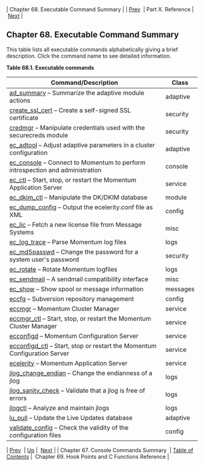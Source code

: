 | Chapter 68. Executable Command Summary |
| [Prev](console_commands)  | Part X. Reference |  [Next](hooks) |

## Chapter 68. Executable Command Summary

This table lists all executable commands alphabetically giving a brief description. Click the command name to see detailed information.

<a name="exe.commands-all"></a>

**Table 68.1. Executable commands**

| Command/Description | Class |
| --- | --- |
| [ad_summary](executable.ad_summary "ad_summary") – Summarize the adaptive module actions | adaptive |
| [create_ssl_cert](executable.create_ssl_cert "create_ssl_cert") – Create a self-signed SSL certificate | security |
| [credmgr](executable.credmgr "credmgr") – Manipulate credentials used with the securecreds module | security |
| [ec_adtool](executable.ec_adtool "ec_adtool") – Adjust adaptive parameters in a cluster configuration | adaptive |
| [ec_console](executable.ec_console "ec_console") – Connect to Momentum to perform introspection and administration | console |
| [ec_ctl](executable.ec_ctl "ec_ctl") – Start, stop, or restart the Momentum Application Server | service |
| [ec_dkim_ctl](executable.ec_dkim_ctl "ec_dkim_ctl") – Manipulate the DK/DKIM database | module |
| [ec_dump_config](executable.ec_dump_config "ec_dump_config") – Output the ecelerity.conf file as XML | config |
| [ec_lic](executable.ec_lic "ec_lic") – Fetch a new license file from Message Systems | misc |
| [ec_log_trace](executable.ec_log_trace "ec_log_trace") – Parse Momentum log files | logs |
| [ec_md5passwd](executable.ec_md5passwd "ec_md5passwd") – Change the password for a system user's password | security |
| [ec_rotate](executable.ec_rotate "ec_rotate") – Rotate Momentum logfiles | logs |
| [ec_sendmail](executable.ec_sendmail "ec_sendmail") – A sendmail compatibility interface | misc |
| [ec_show](executable.ec_show "ec_show") – Show spool or message information | messages |
| [eccfg](executable.eccfg "eccfg") – Subversion repository management | config |
| [eccmgr](executable.eccmgr "eccmgr") – Momentum Cluster Manager | service |
| [eccmgr_ctl](executable.eccmgr_ctl "eccmgr_ctl") – Start, stop, or restart the Momentum Cluster Manager | service |
| [ecconfigd](executable.ecconfigd "ecconfigd") – Momentum Configuration Server | service |
| [ecconfigd_ctl](executable.ecconfigd_ctl "ecconfigd_ctl") – Start, stop or restart the Momentum Configuration Server | service |
| [ecelerity](executable.ecelerity "ecelerity") – Momentum Application Server | service |
| [jlog_change_endian](executable.jlog_change_endian "jlog_change_endian") – Change the endianness of a jlog | logs |
| [jlog_sanity_check](executable.jlog_sanity_check "jlog_sanity_check") – Validate that a jlog is free of errors | logs |
| [jlogctl](executable.jlogctl "jlogctl") – Analyze and maintain jlogs | logs |
| [lu_pull](executable.lu_pull "lu_pull") – Update the Live Updates database | adaptive |
| [validate_config](executable.validate_config "validate_config") – Check the validity of the configuration files | config |

| [Prev](console_commands)  | [Up](p.reference) |  [Next](hooks) |
| Chapter 67. Console Commands Summary  | [Table of Contents](index) |  Chapter 69. Hook Points and C Functions Reference |

